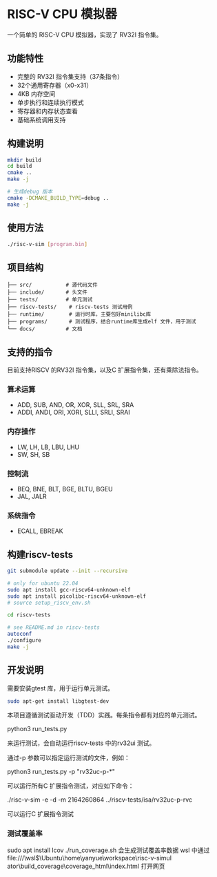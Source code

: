 # RISC-V CPU 模拟器

一个简单的 RISC-V CPU 模拟器，实现了 RV32I 指令集。

## 功能特性

- 完整的 RV32I 指令集支持（37条指令）
- 32个通用寄存器（x0-x31）
- 4KB 内存空间
- 单步执行和连续执行模式
- 寄存器和内存状态查看
- 基础系统调用支持

## 构建说明

```bash
mkdir build
cd build
cmake ..
make -j

# 生成debug 版本
cmake -DCMAKE_BUILD_TYPE=debug ..
make -j
```

## 使用方法

```bash
./risc-v-sim [program.bin]
```

## 项目结构

```
├── src/           # 源代码文件
├── include/       # 头文件
├── tests/         # 单元测试
├── riscv-tests/    # riscv-tests 测试用例
├── runtime/        # 运行时库，主要包好minilibc库
├── programs/       # 测试程序，结合runtime库生成elf 文件，用于测试
└── docs/          # 文档
```

## 支持的指令

目前支持RISCV 的RV32I 指令集，以及C 扩展指令集，还有乘除法指令。

### 算术运算
- ADD, SUB, AND, OR, XOR, SLL, SRL, SRA
- ADDI, ANDI, ORI, XORI, SLLI, SRLI, SRAI

### 内存操作
- LW, LH, LB, LBU, LHU
- SW, SH, SB

### 控制流
- BEQ, BNE, BLT, BGE, BLTU, BGEU
- JAL, JALR

### 系统指令
- ECALL, EBREAK

## 构建riscv-tests

```bash
git submodule update --init --recursive

# only for ubuntu 22.04
sudo apt install gcc-riscv64-unknown-elf    
sudo apt install picolibc-riscv64-unknown-elf
# source setup_riscv_env.sh

cd riscv-tests

# see README.md in riscv-tests
autoconf
./configure
make -j 

```


## 开发说明

需要安装gtest 库，用于运行单元测试。

```bash
sudo apt-get install libgtest-dev
```

本项目遵循测试驱动开发（TDD）实践。每条指令都有对应的单元测试。

python3 run_tests.py

来运行测试，会自动运行riscv-tests 中的rv32ui 测试。

通过-p 参数可以指定运行测试的文件，例如：

python3 run_tests.py -p "rv32uc-p-*"

可以运行所有C 扩展指令测试，对应如下命令：

./risc-v-sim -e -d -m 2164260864 ../riscv-tests/isa/rv32uc-p-rvc

可以运行C 扩展指令测试

### 测试覆盖率

sudo apt install lcov
./run_coverage.sh 会生成测试覆盖率数据
wsl 中通过file:///\\wsl$\Ubuntu\home\yanyue\workspace\risc-v-simul
  ator\build_coverage\coverage_html\index.html 打开网页
